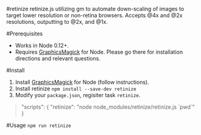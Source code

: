 #retinize
retinize.js utilizing gm to automate down-scaling of images to target lower resolution or non-retina browsers. Accepts @4x and @2x resolutions, outputting to @2x, and @1x.

#Prerequisites
* Works in Node 0.12+.
* Requires [GraphicsMagick](https://github.com/aheckmann/gm) for Node. Please go there for installation directions and relevant questions.

#Install
1. Install [GraphicsMagick](https://github.com/aheckmann/gm)  for Node (follow instructions).
2.  Install retinize `npm install --save-dev retinize`
3.  Modify your `package.json`, regisiter task `retinize`.
> "scripts": {
    "retinize": "node node_modules/retinize/retinize.js \`pwd\`"
  }

#Usage
`npm run retinize`

